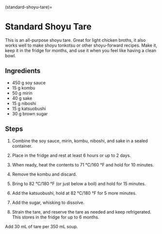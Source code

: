(standard-shoyu-tare)=
# Standard Shoyu Tare

This is an all-purpose shoyu tare. Great for light chicken broths, it also works
well to make shoyu tonkotsu or other shoyu-forward recipes. Make it, keep it in
the fridge for months, and use it when you feel like having a clean bowl. 

## Ingredients

* 450 g soy sauce
* 15 g kombu
* 50 g mirin
* 40 g sake
* 15 g niboshi
* 15 g katsuobushi
* 30 g brown sugar

## Steps

1. Combine the soy sauce, mirin, kombu, niboshi, and sake in a sealed container.

2. Place in the fridge and rest at least 6 hours or up to 2 days.

3. When ready, heat the contents to 71 °C/160 °F and hold for 10 minutes. 

4. Remove the kombu and discard.

5. Bring to 82 °C/180 °F (or just below a boil) and hold for 15 minutes. 

6. Add the katsuobushi, hold at 82 °C/180 °F for 5 more minutes. 

7. Add the sugar, whisking to dissolve.

8. Strain the tare, and reserve the tare as needed and keep refrigerated. This
   stores in the fridge for up to 6 months. 


Add 30 mL of tare per 350 mL soup. 